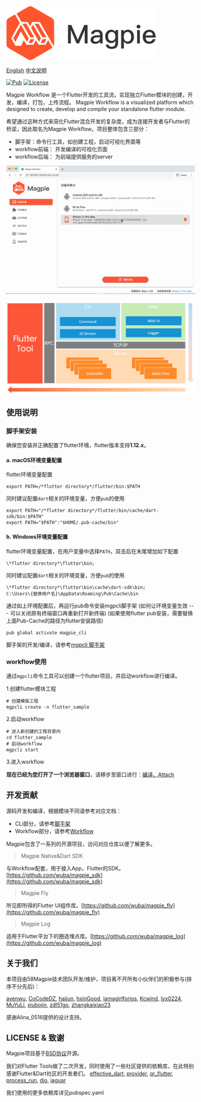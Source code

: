 ![](workflow/doc/images/logo-small.png)

[English](README.md) [中文说明](README-zh.md)

[![Pub](https://img.shields.io/pub/v/magpie_cli.svg)](https://pub.dartlang.org/packages/magpie_cli)
[![License](https://img.shields.io/badge/license-BSD-green.svg)](LICENSE)

Magpie Workflow 是一个Flutter开发的工具流，实现独立Flutter模块的创建，开发，编译，打包，上传流程。
Magpie Workflow is a visualized platform which designed to create, develop and compile your 
standalone flutter module.

希望通过这种方式来简化Flutter混合开发的复杂度，成为连接开发者与Flutter的桥梁，因此取名为Magpie Workflow。项目整体包含三部分：

* 脚手架：命令行工具，如创建工程，启动可视化界面等
* workflow前端： 开发编译的可视化页面
* workflow后端： 为前端提供服务的server

![](workflow/doc/images/workflow-preview.gif)

![](workflow/doc/images/workflow-arc.png)

## 使用说明

### 脚手架安装

确保您安装并正确配置了flutter环境，flutter版本支持**1.12.x**。

#### a. macOS环境变量配置
flutter环境变量配置
```
export PATH=/*flutter directory*/flutter/bin:$PATH
```

同时建议配置`dart`相关的环境变量，方便`pub`的使用

```
export PATH="/*flutter directory*/flutter/bin/cache/dart-sdk/bin:$PATH"
export PATH="$PATH":"$HOME/.pub-cache/bin"
```
#### b. Windows环境变量配置
flutter环境变量配置，在用户变量中选择`PATH`，双击后在末尾增加如下配置
```
\*flutter directory*\flutter\bin;
```
同时建议配置`dart`相关的环境变量，方便`pub`的使用
```
\*flutter directory*\flutter\bin\cache\dart-sdk\bin;
C:\Users\{替换用户名}\AppData\Roaming\Pub\Cache\bin
```

通过如上环境配置后，再运行pub命令安装mgpcli脚手架 (如何让环境变量生效 --- 可以关闭原有终端窗口再重新打开新终端)
(如果使用flutter pub安装，需要替换上面Pub-Cache的路径为flutter安装路径)

```shell
pub global activate magpie_cli
```

脚手架的开发/编译，请参考[mgpcli 脚手架](CLI.md)

### workflow使用

通过`mgpcli`命令工具可以创建一个flutter项目，并启动workflow进行编译。

1.创建flutter模块工程

```shell
# 创建模板工程
mgpcli create -n flutter_sample
```

2.启动workflow

```shell
# 进入新创建的工程目录内
cd flutter_sample
# 启动workflow
mgpcli start
```

3.进入workflow

**现在已经为您打开了一个浏览器窗口**，请移步至窗口进行：[编译、Attach](http://127.0.0.1:8080)

## 开发贡献

源码开发和编译，根据模块不同请参考对应文档：
* CLi部分，请参考[脚手架](CLI.md)
* Workflow部分，请参考[Workflow](workflow/README.md)

Magpie包含了一系列的开源项目，访问对应仓库以便了解更多。

> Magpie Native&Dart SDK

与Workflow配套，用于接入App，Flutter的SDK。[https://github.com/wuba/magpie_sdk](https://github.com/wuba/magpie_sdk)

> Magpie Fly 

所见即所得的Flutter UI组件库。[https://github.com/wuba/magpie_fly](https://github.com/wuba/magpie_fly)

> Magpie Log

适用于Flutter平台下的圈选埋点库。[https://github.com/wuba/magpie_log](https://github.com/wuba/magpie_log)

## 关于我们

本项目由58Magpie技术团队开发/维护，项目离不开所有小伙伴们的积极参与(排序不分先后)：

[avenwu](https://github.com/avenwu), [CoCodeDZ](https://github.com/3aaap), [haijun](https://github.com/153493932), [hxinGood](https://github.com/hxinGood),  [iamagirlforios](https://github.com/iamagirlforios), [Kcwind](https://github.com/Kcwind), [lyx0224](https://github.com/lyx0224), [MuYuLi](https://github.com/MuYuLi), [xiubojin](https://github.com/xiubojin), [zdl51go](https://github.com/zdl51go),  [zhangkaixiao23](https://github.com/zhangkaixiao23)

感谢Alina_0516提供的设计支持。

## LICENSE & 致谢
Magpie项目基于[BSD协议](LICENSE)开源。

我们对Flutter Tools做了二次开发，同时使用了一些社区提供的依赖库，在此特别感谢Flutter&Dart社区的开发者们。
[effective_dart](https://pub.dev/packages/effective_dart), [provider](https://pub.dev/packages/provider), [qr_flutter](https://pub.dev/packages/qr_flutter), [process_run](https://pub.dev/packages/process_run), [dio](https://pub.dev/packages/dio), [jaguar](https://pub.dev/packages/jaguar)

我们使用的更多依赖库详见pubspec.yaml
